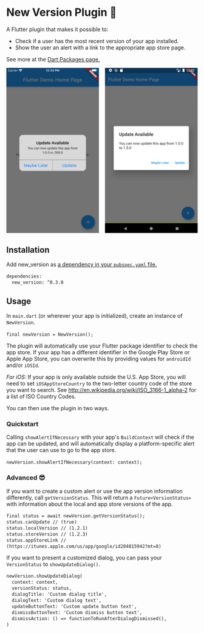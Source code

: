 # New Version Plugin 🎉

A Flutter plugin that makes it possible to: 
* Check if a user has the most recent version of your app installed.
* Show the user an alert with a link to the appropriate app store page.

See more at the [Dart Packages page.](https://pub.dartlang.org/packages/new_version)

![Screenshots](screenshots/both.png)

## Installation
Add new_version as [a dependency in your `pubspec.yaml` file.](https://flutter.io/using-packages/)
```
dependencies:
  new_version: ^0.3.0
```

## Usage
In `main.dart` (or wherever your app is initialized), create an instance of `NewVersion`.

`final newVersion = NewVersion();`

The plugin will automatically use your Flutter package identifier to check the app store. If your app has a different identifier in the Google Play Store or Apple App Store, you can overwrite this by providing values for `androidId` and/or `iOSId`.

*For iOS:* If your app is only available outside the U.S. App Store, you will need to set `iOSAppStoreCountry` to the two-letter country code of the store you want to search. See http://en.wikipedia.org/wiki/ISO_3166-1_alpha-2 for a list of ISO Country Codes.

You can then use the plugin in two ways.

### Quickstart
Calling `showAlertIfNecessary` with your app's `BuildContext` will check if the app can be updated, and will automatically display a platform-specific alert that the user can use to go to the app store.

`newVersion.showAlertIfNecessary(context: context);`

### Advanced 😎
If you want to create a custom alert or use the app version information differently, call `getVersionStatus`. This will return a `Future<VersionStatus>` with information about the local and app store versions of the app.
```
final status = await newVersion.getVersionStatus();
status.canUpdate // (true)
status.localVersion // (1.2.1)
status.storeVersion // (1.2.3)
status.appStoreLink // (https://itunes.apple.com/us/app/google/id284815942?mt=8)
```

If you want to present a customized dialog, you can pass your `VersionStatus` to `showUpdateDialog()`.
```
newVersion.showUpdateDialog(
  context: context, 
  versionStatus: status,
  dialogTitle: 'Custom dialog title',
  dialogText: 'Custom dialog text',
  updateButtonText: 'Custom update button text',
  dismissButtonText: 'Custom dismiss button text',
  dismissAction: () => functionToRunAfterDialogDismissed(),
)
```
